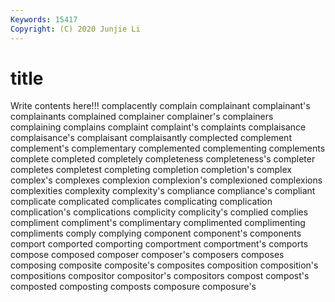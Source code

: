 ```yaml
---
Keywords: 15417
Copyright: (C) 2020 Junjie Li
---
```


# title

Write contents here!!!
complacently 
complain 
complainant 
complainant's 
complainants 
complained
complainer 
complainer's 
complainers 
complaining 
complains 
complaint 
complaint's 
complaints 
complaisance 
complaisance's
complaisant 
complaisantly 
complected 
complement 
complement's 
complementary 
complemented 
complementing 
complements 
complete
completed 
completely 
completeness 
completeness's 
completer 
completes 
completest 
completing 
completion 
completion's
complex 
complex's 
complexes 
complexion 
complexion's 
complexioned 
complexions 
complexities 
complexity 
complexity's
compliance 
compliance's 
compliant 
complicate 
complicated 
complicates 
complicating 
complication 
complication's 
complications
complicity 
complicity's 
complied 
complies 
compliment 
compliment's 
complimentary 
complimented 
complimenting 
compliments
comply 
complying 
component 
component's 
components 
comport 
comported 
comporting 
comportment 
comportment's
comports 
compose 
composed 
composer 
composer's 
composers 
composes 
composing 
composite 
composite's
composites 
composition 
composition's 
compositions 
compositor 
compositor's 
compositors 
compost 
compost's 
composted
composting 
composts 
composure 
composure's 
